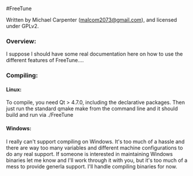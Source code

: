 #FreeTune

Written by Michael Carpenter (malcom2073@gmail.com), and licensed under GPLv2.

### Overview:

I suppose I should have some real documentation here on how to use the different features of FreeTune....


### Compiling:

#### Linux:

To compile, you need Qt > 4.7.0, including the declarative packages. Then just run the standard
qmake
make
from the command line and it should build and run via ./FreeTune

#### Windows:

I really can't support compiling on Windows. It's too much of a hassle and there are way too many variables and different
machine configurations to do any real support. If someone is interested in maintaining Windows binaries let me know and I'll
work through it with you, but it's too much of a mess to provide generla support. I'll handle compiling binaries for now.

